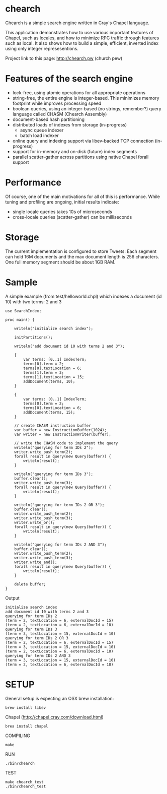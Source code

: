 # chearch

Chearch is a simple search engine written in Cray's Chapel language.

This application demonstrates how to use various important features of Chapel,
such as locales, and how to minimize RPC traffic through features such as local. 
It also shows how to build a simple, efficient, inverted index using only integer represesentions.

Project link to this page: http://chearch.pw (church pew)

Features of the search engine
=============================

* lock-free, using atomic operations for all appropriate operations
* string-free, the entire engine is integer-based.  This minimizes memory footprint while improves processing speed
* boolean queries, using an integer-based (no strings, remember?) query language called CHASM (Chearch Assembly)
* document-based hash partitioning
* distributed loads of indexes from storage (in-progress)
	* async queue indexer
	* batch load indexer
* online query and indexing support via libev-backed TCP connection (in-progress)
* support for in-memory and on-disk (future) index segments
* parallel scatter-gather across partitions using native Chapel forall support

Performance
===========

Of course, one of the main motivations for all of this is performance.  While tuning and profiling are ongoing, initial results indicate:

* single locale queries takes 10s of microseconds
* cross-locale queries (scatter-gather) can be milliseconds

Storage
=======

The current implementation is configured to store Tweets:  Each segment can hold 16M documents and the max document length is 256 characters.  One full memory segment should be about 1GB RAM.

Sample
============

A simple example (from test/helloworld.chpl) which indexes a document (id 10) with two terms: 2 and 3

    use SearchIndex;

    proc main() {

        writeln("initialize search index");

        initPartitions();

        writeln("add document id 10 with terms 2 and 3");

        {
            var terms: [0..1] IndexTerm;
            terms[0].term = 2;
            terms[0].textLocation = 6;
            terms[1].term = 3;
            terms[1].textLocation = 15;
            addDocument(terms, 10);
        }

        {
            var terms: [0..1] IndexTerm;
            terms[0].term = 2;
            terms[0].textLocation = 6;
            addDocument(terms, 15);
        }

        // create CHASM instruction buffer
        var buffer = new InstructionBuffer(1024);
        var writer = new InstructionWriter(buffer);

        // write the CHASM code to implement the query
        writeln("querying for term IDs 2");
        writer.write_push_term(2);
        forall result in query(new Query(buffer)) {
            writeln(result);
        }

        writeln("querying for term IDs 3");
        buffer.clear();
        writer.write_push_term(3);
        forall result in query(new Query(buffer)) {
            writeln(result);
        }

        writeln("querying for term IDs 2 OR 3");
        buffer.clear();
        writer.write_push_term(2);
        writer.write_push_term(3);
        writer.write_or();
        forall result in query(new Query(buffer)) {
            writeln(result);
        }

        writeln("querying for term IDs 2 AND 3");
        buffer.clear();
        writer.write_push_term(2);
        writer.write_push_term(3);
        writer.write_and();
        forall result in query(new Query(buffer)) {
            writeln(result);
        }

        delete buffer;
    }


Output

    initialize search index
    add document id 10 with terms 2 and 3
    querying for term IDs 2
    (term = 2, textLocation = 6, externalDocId = 15)
    (term = 2, textLocation = 6, externalDocId = 10)
    querying for term IDs 3
    (term = 3, textLocation = 15, externalDocId = 10)
    querying for term IDs 2 OR 3
    (term = 2, textLocation = 6, externalDocId = 15)
    (term = 3, textLocation = 15, externalDocId = 10)
    (term = 2, textLocation = 6, externalDocId = 10)
    querying for term IDs 2 AND 3
    (term = 3, textLocation = 15, externalDocId = 10)
    (term = 2, textLocation = 6, externalDocId = 10)

SETUP
=====

General setup is expecting an OSX brew installation:

    brew install libev
    
Chapel (http://chapel.cray.com/download.html)

	brea install chapel

COMPILING

    make

RUN

    ./bin/chearch

TEST

    make chearch_test
    ./bin/chearch_test
